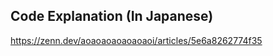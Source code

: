 <!-- # Automatic Twitter account blocking function
## Behavior
* Block the list owner if the list name of the list you are put in contains the specified string.
* Block the list owner if the list owner's self introduction of the list you are included in contains the string you specified.
* Block a follower(maybe the 100 most recent) if his or her self-introduction contains a string that you specify.
(Users you follow are not blocked.)

You can receive a list of users you have blocked in DM.

## Required
Register with Twitter Developer to receive tokens, etc.

## Usage
1. Register token, etc. as follows
| secret's name       | things to register  |
| ------------------- | ------------------- |
| ACCESS_TOKEN        | access token        |
| ACCESS_TOKEN_SECRET | access token secret |
| API_KEY             | api key             |
| API_KEY_SECRET      | api key secret      |

2. Put list name's ng words in ['ngWordText/list_name.csv'](https://github.com/aoaoaoaoaoaoaoi/block_twitter_accounts_2_for_public/blob/main/blockTwitterAccounts2/ngWordText/list_name.csv)
3. Put follower introduction's ng words in ['ngWordText/user_description.csv'](https://github.com/aoaoaoaoaoaoaoi/block_twitter_accounts_2_for_public/blob/main/blockTwitterAccounts2/ngWordText/user_description.csv)
4. Run GitHubActions manually or wait for a scheduled run (default is 9:00 UTC time)
-->
## Code Explanation (In Japanese)
https://zenn.dev/aoaoaoaoaoaoaoi/articles/5e6a8262774f35

